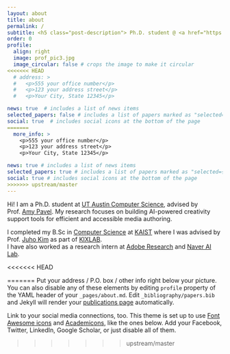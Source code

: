 ```yaml
---
layout: about
title: about
permalink: /
subtitle: <h5 class="post-description"> Ph.D. student @ <a href="https://www.cs.utexas.edu/">UT Austin Computer Science</a> </h5>
order: 0
profile:
  align: right
  image: prof_pic3.jpg
  image_circular: false # crops the image to make it circular
<<<<<<< HEAD
  # address: >
  #   <p>555 your office number</p>
  #   <p>123 your address street</p>
  #   <p>Your City, State 12345</p>

news: true  # includes a list of news items
selected_papers: false # includes a list of papers marked as "selected={true}"
social: true  # includes social icons at the bottom of the page
=======
  more_info: >
    <p>555 your office number</p>
    <p>123 your address street</p>
    <p>Your City, State 12345</p>

news: true # includes a list of news items
selected_papers: true # includes a list of papers marked as "selected={true}"
social: true # includes social icons at the bottom of the page
>>>>>>> upstream/master
---
```


Hi! I am a Ph.D. student at [UT Austin Computer Science](https://www.cs.utexas.edu/), advised by 
\
Prof. [Amy Pavel](https://amypavel.com/). My research focuses on building AI-powered creativity support tools for efficient and accessible media authoring.

I completed my B.Sc in [Computer Science](https://cs.kaist.ac.kr/) at [KAIST](http://kaist.ac.kr/en/) where I was advised by Prof. [Juho Kim](https://juhokim.com/) as part of [KIXLAB](https://www.kixlab.org/).
\
I have also worked as a research intern at [Adobe Research](https://research.adobe.com/research/) and [Naver AI Lab](https://naver-career.gitbook.io/en/teams/clova-cic/ai-lab).

<<<<<<< HEAD

=======
Put your address / P.O. box / other info right below your picture. You can also disable any of these elements by editing `profile` property of the YAML header of your `_pages/about.md`. Edit `_bibliography/papers.bib` and Jekyll will render your [publications page](/al-folio/publications/) automatically.

Link to your social media connections, too. This theme is set up to use [Font Awesome icons](https://fontawesome.com/) and [Academicons](https://jpswalsh.github.io/academicons/), like the ones below. Add your Facebook, Twitter, LinkedIn, Google Scholar, or just disable all of them.
>>>>>>> upstream/master
